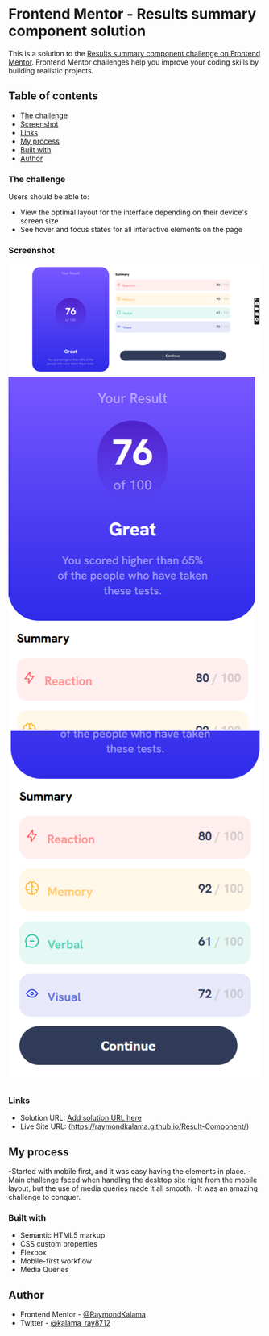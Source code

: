 # Frontend Mentor - Results summary component solution

This is a solution to the [Results summary component challenge on Frontend Mentor](https://www.frontendmentor.io/challenges/results-summary-component-CE_K6s0maV). Frontend Mentor challenges help you improve your coding skills by building realistic projects.

## Table of contents

- [The challenge](#the-challenge)
- [Screenshot](#screenshot)
- [Links](#links)
- [My process](#my-process)
- [Built with](#built-with)
- [Author](#author)

### The challenge

Users should be able to:

- View the optimal layout for the interface depending on their device's screen size
- See hover and focus states for all interactive elements on the page

### Screenshot

![](./MySolution/DesktopScreenShot.png)
![](./MySolution/MobileDesign1.png)
![](./MySolution/MobileDesign2.png)

### Links

- Solution URL: [Add solution URL here](https://your-solution-url.com)
- Live Site URL: (https://raymondkalama.github.io/Result-Component/)

## My process

-Started with mobile first, and it was easy having the elements in place.
-Main challenge faced when handling the desktop site right from the mobile layout, but the use of media queries made it all smooth.
-It was an amazing challenge to conquer.

### Built with

- Semantic HTML5 markup
- CSS custom properties
- Flexbox
- Mobile-first workflow
- Media Queries

## Author

- Frontend Mentor - [@RaymondKalama](https://www.frontendmentor.io/profile/RaymondKalama)
- Twitter - [@kalama_ray8712](https://www.twitter.com/kalama_ray8712)
